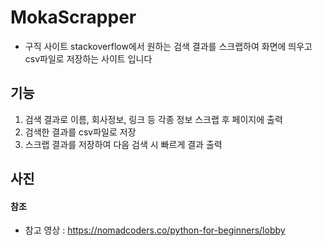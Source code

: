 # MokaScrapper
- 구직 사이트 stackoverflow에서 원하는 검색 결과를 스크랩하여 화면에 띄우고 csv파일로 저장하는 사이트 입니다 

## 기능
1. 검색 결과로 이름, 회사정보, 링크 등 각종 정보 스크랩 후 페이지에 출력
2. 검색한 결과를 csv파일로 저장
3. 스크랩 결과를 저장하여 다음 검색 시 빠르게 결과 출력

## 사진


#### 참조
- 참고 영상 : https://nomadcoders.co/python-for-beginners/lobby
